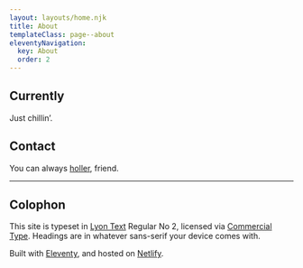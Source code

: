 ```yaml
---
layout: layouts/home.njk
title: About
templateClass: page--about
eleventyNavigation:
  key: About
  order: 2
---
```


<div class="text">

## Currently
Just chillin’.

## Contact
You can always [holler](mailto:holler@mmmart.in), friend.

---

## Colophon
This site is typeset in [Lyon Text](https://commercialtype.com/catalog/lyon_text) Regular No 2, licensed via [Commercial Type](https://commercialtype.com/). Headings are in whatever sans-serif your device comes with.

Built with [Eleventy](https://www.11ty.dev/), and hosted on [Netlify](https://www.netlify.com/).

</div>
